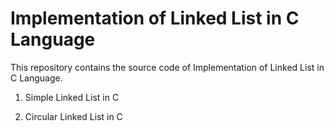  # Implementation of Linked List in C Language

This repository contains the source code of Implementation of Linked List in C Language. 
<br>
1. Simple Linked List in C

2. Circular Linked List in C
